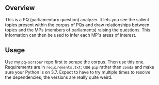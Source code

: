 ## Overview

This is a PQ (parliamentary question) analyzer. It lets you see the salient topics present within the corpus of PQs and draw relationships between topics and the MPs (members of parliaments) raising the questions. This information can then be used to infer each MP's areas of interest.

## Usage

Use my `pq-scraper` repo first to scrape the corpus. Then use this one. Requirements are in `requirements.txt`; use `pip` rather than `conda` and make sure your Python is on 3.7. Expect to have to try multiple times to resolve the dependencies; the versions are really quite weird.

